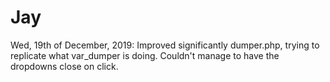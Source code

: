 # Jay

Wed, 19th of December, 2019:
  Improved significantly dumper.php, trying to replicate what var_dumper is doing.
  Couldn't manage to have the dropdowns close on click.
